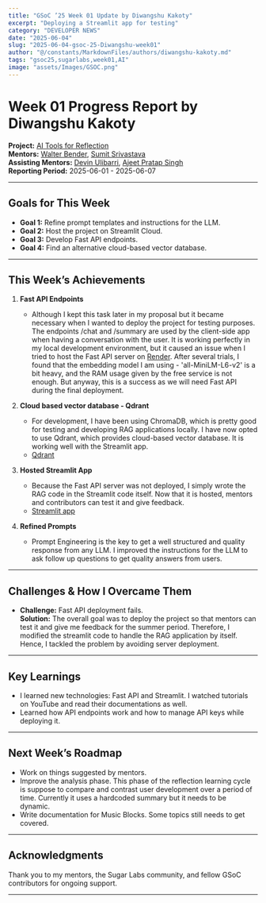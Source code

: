 ```yaml
---
title: "GSoC ’25 Week 01 Update by Diwangshu Kakoty"
excerpt: "Deploying a Streamlit app for testing"
category: "DEVELOPER NEWS"
date: "2025-06-04"
slug: "2025-06-04-gsoc-25-Diwangshu-week01"
author: "@/constants/MarkdownFiles/authors/diwangshu-kakoty.md"
tags: "gsoc25,sugarlabs,week01,AI"
image: "assets/Images/GSOC.png"
---
```


<!-- markdownlint-disable -->

# Week 01 Progress Report by Diwangshu Kakoty

**Project:** [AI Tools for Reflection](https://github.com/Commanderk3/reflection_ai)  
**Mentors:** [Walter Bender](https://github.com/walterbender), [Sumit Srivastava](https://github.com/sum2it)  
**Assisting Mentors:** [Devin Ulibarri](https://github.com/pikurasa), [	Ajeet Pratap Singh](https://github.com/apsinghdev)  
**Reporting Period:** 2025-06-01 - 2025-06-07  

---

## Goals for This Week

- **Goal 1:** Refine prompt templates and instructions for the LLM.
- **Goal 2:** Host the project on Streamlit Cloud.
- **Goal 3:** Develop Fast API endpoints.
- **Goal 4:** Find an alternative cloud-based vector database.

---

## This Week’s Achievements

1. **Fast API Endpoints**  
   - Although I kept this task later in my proposal but it became necessary when I wanted to deploy the project for testing purposes. The endpoints /chat and /summary are used by the client-side app when having a conversation with the user. It is working perfectly in my local development environment, but it caused an issue when I tried to host the Fast API server on [Render](https://render.com/). After several trials, I found that the embedding model I am using - 'all-MiniLM-L6-v2' is a bit heavy, and the RAM usage given by the free service is not enough.
   But anyway, this is a success as we will need Fast API during the final deployment.


2. **Cloud based vector database - Qdrant**  
   - For development, I have been using ChromaDB, which is pretty good for testing and developing RAG applications locally. I have now opted to use Qdrant, which provides cloud-based vector database. It is working well with the Streamlit app.
   - [Qdrant](https://qdrant.tech/documentation/)

3. **Hosted Streamlit App**  
   - Because the Fast API server was not deployed, I simply wrote the RAG code in the Streamlit code itself. Now that it is hosted, mentors and contributors can test it and give feedback.
   - [Streamlit app](https://reflectionapp-2yoxtvn6sknvktme2zorvq.streamlit.app/)

4. **Refined Prompts**
   - Prompt Engineering is the key to get a well structured and quality response from any LLM. I improved the instructions for the LLM to ask follow up questions to get quality answers from users.

---

## Challenges & How I Overcame Them

- **Challenge:** Fast API deployment fails.  
  **Solution:** The overall goal was to deploy the project so that mentors can test it and give me feedback for the summer period. Therefore, I modified the streamlit code to handle the RAG application by itself. Hence, I tackled the problem by avoiding server deployment.

---

## Key Learnings

- I learned new technologies: Fast API and Streamlit. I watched tutorials on YouTube and read their documentations as well. 
- Learned how API endpoints work and how to manage API keys while deploying it.

---

## Next Week’s Roadmap

- Work on things suggested by mentors.
- Improve the analysis phase. This phase of the reflection learning cycle is suppose to compare and contrast user development over a period of time. Currently it uses a hardcoded summary but it needs to be dynamic.
- Write documentation for Music Blocks. Some topics still needs to get covered.

---

## Acknowledgments

Thank you to my mentors, the Sugar Labs community, and fellow GSoC contributors for ongoing support.

---